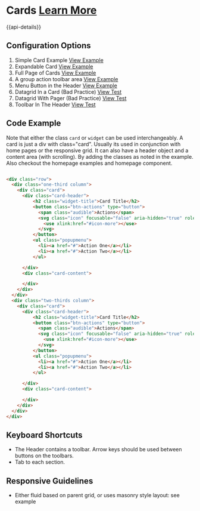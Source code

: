 
# Cards  [Learn More](#)

{{api-details}}

## Configuration Options

1. Simple Card Example [View Example]( /components/cards/example-index)
2. Expandable Card [View Example]( /components/cards/example-expandable)
3. Full Page of Cards [View Example]( /components/cards/example-full-page)
4. A group action toolbar area [View Example]( /components/cards/example-group-action)
5. Menu Button in the Header [View Example]( /components/cards/example-menubutton)
6. Datagrid In a Card (Bad Practice) [View Test]( /components/cards/test-datagrid)
7. Datagrid With Pager (Bad Practice) [View Test]( /components/cards/test-paging-datagrid)
8. Toolbar In The Header [View Test]( /components/cards/test-toolbar-header)

## Code Example

Note that either the class `card` or `widget` can be used interchangeably. A card is just a div with class="card". Usually its used in conjunction with home pages or the responsive grid. It can also have a header object and a content area (with scrolling). By adding the classes as noted in the example. Also checkout the homepage examples and homepage component.

```html

<div class="row">
  <div class="one-third column">
    <div class="card">
      <div class="card-header">
          <h2 class="widget-title">Card Title</h2>
          <button class="btn-actions" type="button">
            <span class="audible">Actions</span>
            <svg class="icon" focusable="false" aria-hidden="true" role="presentation">
              <use xlink:href="#icon-more"></use>
            </svg>
          </button>
          <ul class="popupmenu">
            <li><a href="#">Action One</a></li>
            <li><a href="#">Action Two</a></li>
          </ul>

      </div>
      <div class="card-content">

      </div>
    </div>
  </div>
  <div class="two-thirds column">
    <div class="card">
      <div class="card-header">
          <h2 class="widget-title">Card Title</h2>
          <button class="btn-actions" type="button">
            <span class="audible">Actions</span>
            <svg class="icon" focusable="false" aria-hidden="true" role="presentation">
              <use xlink:href="#icon-more"></use>
            </svg>
          </button>
          <ul class="popupmenu">
            <li><a href="#">Action One</a></li>
            <li><a href="#">Action Two</a></li>
          </ul>

      </div>
      <div class="card-content">

      </div>
    </div>
  </div>
</div>


```

## Keyboard Shortcuts

- The Header contains a toolbar. Arrow keys should be used between buttons on the toolbars.
- Tab to each section.

## Responsive Guidelines

-   Either fluid based on parent grid, or uses masonry style layout: see example
